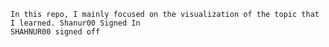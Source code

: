 `In this repo, I mainly focused on the visualization of the topic that I learned. Shanur00 Signed In` <br>
`SHAHNUR00 signed off`
